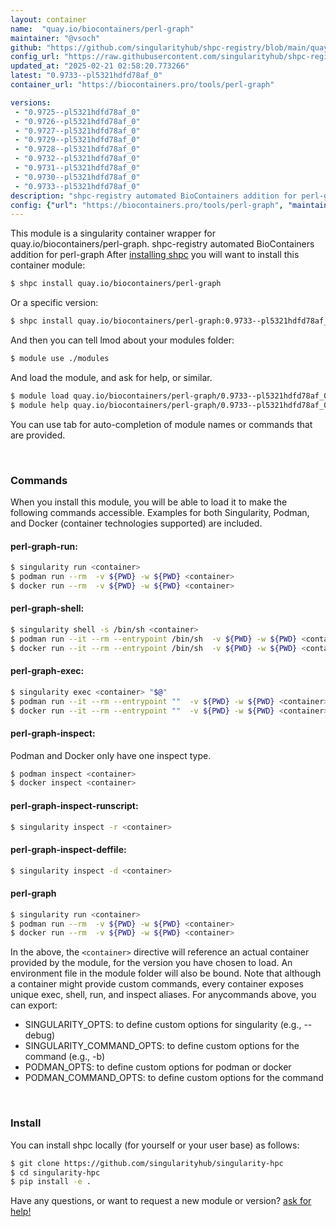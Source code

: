 ```yaml
---
layout: container
name:  "quay.io/biocontainers/perl-graph"
maintainer: "@vsoch"
github: "https://github.com/singularityhub/shpc-registry/blob/main/quay.io/biocontainers/perl-graph/container.yaml"
config_url: "https://raw.githubusercontent.com/singularityhub/shpc-registry/main/quay.io/biocontainers/perl-graph/container.yaml"
updated_at: "2025-02-21 02:58:20.773266"
latest: "0.9733--pl5321hdfd78af_0"
container_url: "https://biocontainers.pro/tools/perl-graph"

versions:
 - "0.9725--pl5321hdfd78af_0"
 - "0.9726--pl5321hdfd78af_0"
 - "0.9727--pl5321hdfd78af_0"
 - "0.9729--pl5321hdfd78af_0"
 - "0.9728--pl5321hdfd78af_0"
 - "0.9732--pl5321hdfd78af_0"
 - "0.9731--pl5321hdfd78af_0"
 - "0.9730--pl5321hdfd78af_0"
 - "0.9733--pl5321hdfd78af_0"
description: "shpc-registry automated BioContainers addition for perl-graph"
config: {"url": "https://biocontainers.pro/tools/perl-graph", "maintainer": "@vsoch", "description": "shpc-registry automated BioContainers addition for perl-graph", "latest": {"0.9733--pl5321hdfd78af_0": "sha256:3e01ff36c3a68a3eed37832f681b68c609db045f12ab93e81ea72256767e8382"}, "tags": {"0.9725--pl5321hdfd78af_0": "sha256:12bddd0a13f2c6e9603806d960f22e045cd82f267cf904561e33554322c9ed0e", "0.9726--pl5321hdfd78af_0": "sha256:067044194856d198119c049b6f434a9540e50443099163483d7311a6b782afd1", "0.9727--pl5321hdfd78af_0": "sha256:da57abb20bd065bb2fa7bf72dbe9d389db238920a83e9af3ed288eb39ec6ae4a", "0.9729--pl5321hdfd78af_0": "sha256:5b0c5fbbe5d61c562948c45d927fc852edd3cd5523ff45d4fae464be98c0904c", "0.9728--pl5321hdfd78af_0": "sha256:3f6158a8a412c662cfe4ab63772e9bb8d8ec95785aa3c55980ab0e3d5c6e2998", "0.9732--pl5321hdfd78af_0": "sha256:52342e41caa28afa5680a97a200056826b22f59848376f64734a5214947b9b35", "0.9731--pl5321hdfd78af_0": "sha256:171d2f634879f2d24d2e98a93d9ac495e8a05f7d0f14a00776e2880d74a5f96e", "0.9730--pl5321hdfd78af_0": "sha256:308357e4da22c07dbc962524b849a258420ccf49a80c8bc824af162f0ebdf17b", "0.9733--pl5321hdfd78af_0": "sha256:3e01ff36c3a68a3eed37832f681b68c609db045f12ab93e81ea72256767e8382"}, "docker": "quay.io/biocontainers/perl-graph"}
---
```


This module is a singularity container wrapper for quay.io/biocontainers/perl-graph.
shpc-registry automated BioContainers addition for perl-graph
After [installing shpc](#install) you will want to install this container module:


```bash
$ shpc install quay.io/biocontainers/perl-graph
```

Or a specific version:

```bash
$ shpc install quay.io/biocontainers/perl-graph:0.9733--pl5321hdfd78af_0
```

And then you can tell lmod about your modules folder:

```bash
$ module use ./modules
```

And load the module, and ask for help, or similar.

```bash
$ module load quay.io/biocontainers/perl-graph/0.9733--pl5321hdfd78af_0
$ module help quay.io/biocontainers/perl-graph/0.9733--pl5321hdfd78af_0
```

You can use tab for auto-completion of module names or commands that are provided.

<br>

### Commands

When you install this module, you will be able to load it to make the following commands accessible.
Examples for both Singularity, Podman, and Docker (container technologies supported) are included.

#### perl-graph-run:

```bash
$ singularity run <container>
$ podman run --rm  -v ${PWD} -w ${PWD} <container>
$ docker run --rm  -v ${PWD} -w ${PWD} <container>
```

#### perl-graph-shell:

```bash
$ singularity shell -s /bin/sh <container>
$ podman run --it --rm --entrypoint /bin/sh  -v ${PWD} -w ${PWD} <container>
$ docker run --it --rm --entrypoint /bin/sh  -v ${PWD} -w ${PWD} <container>
```

#### perl-graph-exec:

```bash
$ singularity exec <container> "$@"
$ podman run --it --rm --entrypoint ""  -v ${PWD} -w ${PWD} <container> "$@"
$ docker run --it --rm --entrypoint ""  -v ${PWD} -w ${PWD} <container> "$@"
```

#### perl-graph-inspect:

Podman and Docker only have one inspect type.

```bash
$ podman inspect <container>
$ docker inspect <container>
```

#### perl-graph-inspect-runscript:

```bash
$ singularity inspect -r <container>
```

#### perl-graph-inspect-deffile:

```bash
$ singularity inspect -d <container>
```



#### perl-graph

```bash
$ singularity run <container>
$ podman run --rm  -v ${PWD} -w ${PWD} <container>
$ docker run --rm  -v ${PWD} -w ${PWD} <container>
```


In the above, the `<container>` directive will reference an actual container provided
by the module, for the version you have chosen to load. An environment file in the
module folder will also be bound. Note that although a container
might provide custom commands, every container exposes unique exec, shell, run, and
inspect aliases. For anycommands above, you can export:

 - SINGULARITY_OPTS: to define custom options for singularity (e.g., --debug)
 - SINGULARITY_COMMAND_OPTS: to define custom options for the command (e.g., -b)
 - PODMAN_OPTS: to define custom options for podman or docker
 - PODMAN_COMMAND_OPTS: to define custom options for the command

<br>

### Install

You can install shpc locally (for yourself or your user base) as follows:

```bash
$ git clone https://github.com/singularityhub/singularity-hpc
$ cd singularity-hpc
$ pip install -e .
```

Have any questions, or want to request a new module or version? [ask for help!](https://github.com/singularityhub/singularity-hpc/issues)